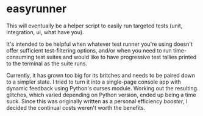 easyrunner
==========

This will eventually be a helper script to easily run targeted tests (unit, integration, ui, what have you).

It's intended to be helpful when whatever test runner you're using doesn't offer sufficient test-filtering options, and/or when you need to run time-consuming test suites and would like to have progressive test tallies printed to the terminal as the suite runs.

Currently, it has grown too big for its britches and needs to be paired down to a simpler state. I tried to turn it into a single-page console app with dynamic feedback using Python's curses module. Working out the resulting glitches, which varied depending on Python version, ended up being a time suck. Since this was originally written as a personal efficiency *booster*, I decided the continual costs weren't worth the benefits.
